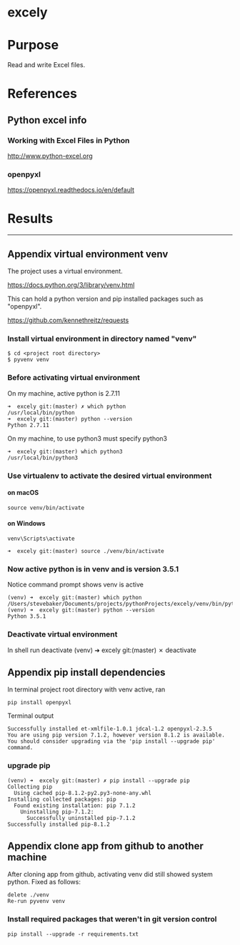 # excely

# Purpose
Read and write Excel files.

# References

## Python excel info

### Working with Excel Files in Python
http://www.python-excel.org

### openpyxl
https://openpyxl.readthedocs.io/en/default

# Results

---

## Appendix virtual environment venv

The project uses a virtual environment.

https://docs.python.org/3/library/venv.html

This can hold a python version and pip installed packages such as "openpyxl".

https://github.com/kennethreitz/requests

### Install virtual environment in directory named "venv"

    $ cd <project root directory>
    $ pyvenv venv

### Before activating virtual environment

On my machine, active python is 2.7.11

    ➜  excely git:(master) ✗ which python
    /usr/local/bin/python
    ➜  excely git:(master) python --version
    Python 2.7.11

On my machine, to use python3 must specify python3

    ➜  excely git:(master) which python3
    /usr/local/bin/python3

### Use virtualenv to activate the desired virtual environment
#### on macOS
    source venv/bin/activate

#### on Windows
    venv\Scripts\activate

    ➜  excely git:(master) source ./venv/bin/activate

### Now active python is in venv and is version 3.5.1

Notice command prompt shows venv is active

    (venv) ➜  excely git:(master) which python
    /Users/stevebaker/Documents/projects/pythonProjects/excely/venv/bin/python
    (venv) ➜  excely git:(master) python --version
    Python 3.5.1


### Deactivate virtual environment
In shell run deactivate
    (venv) ➜  excely git:(master) ✗ deactivate

## Appendix pip install dependencies
In terminal project root directory with venv active, ran

    pip install openpyxl

Terminal output  

    Successfully installed et-xmlfile-1.0.1 jdcal-1.2 openpyxl-2.3.5
    You are using pip version 7.1.2, however version 8.1.2 is available.
    You should consider upgrading via the 'pip install --upgrade pip' command.

### upgrade pip

    (venv) ➜  excely git:(master) ✗ pip install --upgrade pip
    Collecting pip
      Using cached pip-8.1.2-py2.py3-none-any.whl
    Installing collected packages: pip
      Found existing installation: pip 7.1.2
        Uninstalling pip-7.1.2:
          Successfully uninstalled pip-7.1.2
    Successfully installed pip-8.1.2

## Appendix clone app from github to another machine
After cloning app from github, activating venv did still showed system python.
Fixed as follows:

    delete ./venv
    Re-run pyvenv venv

### Install required packages that weren't in git version control

    pip install --upgrade -r requirements.txt

